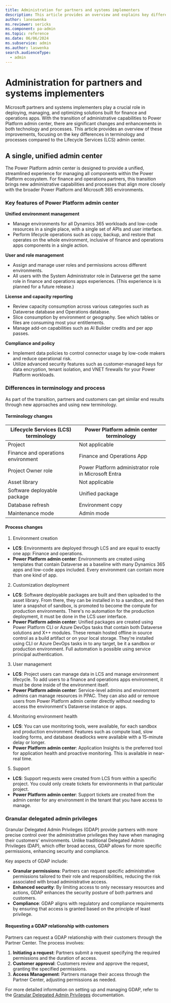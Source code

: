 ```yaml
---
title: Administration for partners and systems implementers 
description: This article provides an overview and explains key differences between the Power Platform admin center and Lifecycle Services (LCS).
author: laneswenka
ms.reviewer: sericks
ms.component: pa-admin
ms.topic: reference
ms.date: 06/06/2024
ms.subservice: admin
ms.author: laswenka
search.audienceType: 
  - admin
---
```


# Administration for partners and systems implementers 

Microsoft partners and systems implementers play a crucial role in deploying, managing, and optimizing solutions built for finance and operations apps. With the transition of administrative capabilities to Power Platform admin center, there are significant changes and enhancements in both technology and processes. This article provides an overview of these improvements, focusing on the key differences in terminology and processes compared to the Lifecycle Services (LCS) admin center.

## A single, unified admin center 

The Power Platform admin center is designed to provide a unified, streamlined experience for managing all components within the Power Platform ecosystem. For finance and operations partners, this transition brings new administrative capabilities and processes that align more closely with the broader Power Platform and Microsoft 365 environments.

### Key features of Power Platform admin center 

**Unified environment management**
- Manage environments for all Dynamics 365 workloads and low-code resources in a single place, with a single set of APIs and user interface.
- Perform lifecycle operations such as copy, backup, and restore that operates on the whole environment, inclusive of finance and operations apps components in a single action.

**User and role management**
- Assign and manage user roles and permissions across different environments.
- All users with the System Administrator role in Dataverse get the same role in finance and operations apps experiences. (This experience is is planned for a future release.)

**License and capacity reporting**
- Review capacity consumption across various categories such as Dataverse database and Operations database.
- Slice consumption by environment or geography. See which tables or files are consuming most your entitlements.
- Manage add-on capabilities such as AI Builder credits and per app passes.

**Compliance and policy**
- Implement data policies to control connector usage by low-code makers and reduce operational risk.
- Utilize advanced security features such as customer-managed keys for data encryption, tenant isolation, and VNET firewalls for your Power Platform workloads.

### Differences in terminology and process
As part of the transition, partners and customers can get similar end results through new approaches and using new terminology.

#### Terminology changes

|Lifecycle Services (LCS) terminology| Power Platform admin center terminology|
|------------------------------------|----------------------------------------|
| Project | Not applicable |
| Finance and operations environment | Finance and Operations App |
| Project Owner role | Power Platform administrator role in Microsoft Entra | 
| Asset library | Not applicable |
| Software deployable package | Unified package |
| Database refresh | Environment copy |
| Maintenance mode | Admin mode |

#### Process changes

1. Environment creation
- **LCS**: Environments are deployed through LCS and are equal to exactly one app: Finance and operations.
- **Power Platform admin center**: Environments are created using templates that contain Dataverse as a baseline with many Dynamics 365 apps and low-code apps included. Every environment can contain more than one kind of app.

2. Customization deployment
- **LCS**: Software deployable packages are built and then uploaded to the asset library. From there, they can be installed in to a sandbox, and then later a snapshot of sandbox, is promoted to become the compute for production environments. There's no automation for the production deployment, it must be done in the LCS user interface.
- **Power Platform admin center**: Unified packages are created using Power Platform CLI or Azure DevOps tasks that contain both Dataverse solutions and X++ modules. These remain hosted offline in source control as a build artifact or on your local storage. They're installed using CLI or Azure DevOps tasks in to any target, be it a sandbox or production environment. Full automation is possible using service principal authentication.

3. User management
- **LCS**: Project users can manage data in LCS and manage environment lifecycle. To add users to a finance and operations apps environment, it must be done inside of the environment itself.
- **Power Platform admin center**: Service-level admins and environment admins can manage resources in PPAC. They can also add or remove users from Power Platform admin center directly without needing to access the environment's Dataverse instance or apps.

4. Monitoring environment health
- **LCS**: You can use monitoring tools, were available, for each sandbox and production environment. Features such as compute load, slow loading forms, and database deadlocks were available with a 15-minute delay or longer.
- **Power Platform admin center**: Application Insights is the preferred tool for application health and proactive monitoring. This is available in near-real time.

5. Support
- **LCS**: Support requests were created from LCS from within a specific project. You could only create tickets for environments in that particular project.
- **Power Platform admin center**: Support tickets are created from the admin center for any environment in the tenant that you have access to manage. 

### Granular delegated admin privileges
Granular Delegated Admin Privileges (GDAP) provide partners with more precise control over the administrative privileges they have when managing their customers' environments. Unlike traditional Delegated Admin Privileges (DAP), which offer broad access, GDAP allows for more specific permissions, enhancing security and compliance.

Key aspects of GDAP include:
- **Granular permissions**: Partners can request specific administrative permissions tailored to their role and responsibilities, reducing the risk associated with broad administrative access.
- **Enhanced security**: By limiting access to only necessary resources and actions, GDAP enhances the security posture of both partners and customers.
- **Compliance**: GDAP aligns with regulatory and compliance requirements by ensuring that access is granted based on the principle of least privilege.

#### Requesting a GDAP relationship with customers
Partners can request a GDAP relationship with their customers through the Partner Center. The process involves:

1. **Initiating a request**: Partners submit a request specifying the required permissions and the duration of access.
2. **Customer approval**: Customers review and approve the request, granting the specified permissions.
3. **Access Management**: Partners manage their access through the Partner Center, adjusting permissions as needed.

For more detailed information on setting up and managing GDAP, refer to the [Granular Delegated Admin Privileges](/partner-center/gdap-introduction) documentation.
